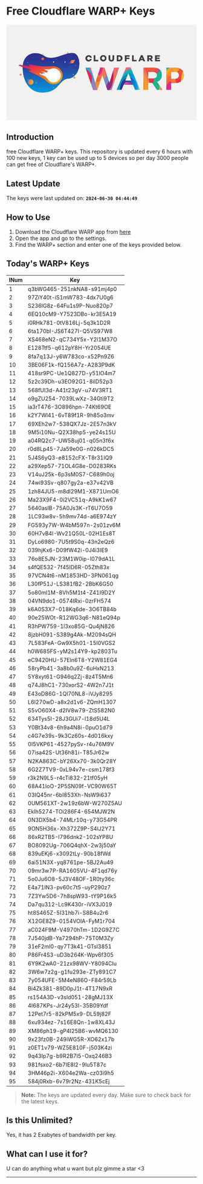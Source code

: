 
# Free Cloudflare WARP+ Keys

![Banner](asset/IMG_20240629_142710_129.jpg)

## Introduction

free Cloudflare WARP+ keys. This repository is updated every 6 hours with 100 new keys, 1 key can be used up to 5 devices so per day 3000 people can get free of Cloudflare's WARP+.

## Latest Update

The keys were last updated on: **`2024-06-30 04:44:49`**

## How to Use

1. Download the Cloudflare WARP app from [here](https://1.1.1.1/)
2. Open the app and go to the settings.
3. Find the WARP+ section and enter one of the keys provided below.

## Today's WARP+ Keys

| INum | Key |
|-------|-----|
| 1     | q3bWG465-251nkNA8-s91mj4p0               |
| 2     | 97ZiY40t-iS1mW783-4dx7U0g6               |
| 3     | S236lG8z-64Fu1s9P-Nuo820p7               |
| 4     | 6EQ10cM9-Y7523DBo-kr3E5A19               |
| 5     | i0RHk781-0tV816Lj-5q3k1D2R               |
| 6     | 6ta170bI-JS6T427I-Q5VS97W8               |
| 7     | XS468eN2-qC734Y5x-Y2l1M37O               |
| 8     | E128Ttf5-q612pY8H-Yr2054UE               |
| 9     | 8fa7q13J-y6W783co-x52Pn9Z6               |
| 10    | 3BE06F1k-fQ156A7z-A283P9dK               |
| 11    | 418sr9PC-Ue1Q827D-y51lO4m7               |
| 12    | 5z2c39Dh-u3EO92G1-8ilD52p3               |
| 13    | 568fUI3d-A41t23gV-u74V3RT1               |
| 14    | o9gZU254-7039LwXz-34Gti9T2               |
| 15    | ia3rT476-3O896hpn-74Kt69OE               |
| 16    | k2Y7Wl41-6vT89f1R-9h85o3mv               |
| 17    | 69XEh2w7-538QX7Jz-2E57n3kV               |
| 18    | 9M5i10Nu-Q2X38hp5-ye24s15U               |
| 19    | a04RQ2c7-UW58uj01-q05n3f6x               |
| 20    | r0d8Lp45-7Ja59e0G-n026kDC5               |
| 21    | 5J4S6yQ3-e8152cFX-T8r31IQ9               |
| 22    | a29Xep57-71OL4G8e-D0283RKs               |
| 23    | V14uJ25k-6p3sM0S7-C689h0oj               |
| 24    | 74wi93Sv-q807gy2a-e37v42VB               |
| 25    | 1zh84JU5-m8dl29M1-X871UmO6               |
| 26    | Ma23X9F4-0i2VC51q-A9kK1w67               |
| 27    | 5640asIB-75A0Js3K-rT6U7O59               |
| 28    | 1LC93w8v-5h9mv74d-a6E974zY               |
| 29    | FG593y7W-W4bM597n-2s01zv6M               |
| 30    | 60H7vB4I-Wv21Q50L-02H1Es8T               |
| 31    | DyLo6980-7U5t9S0q-43n2eQz6               |
| 32    | 039hjKx6-D09fW42i-0J4i3IE9               |
| 33    | 76o8E5JN-23M1W0ip-l079dA1L               |
| 34    | s4fQE532-7f45lD6R-05Zth83x               |
| 35    | 97VCN4t6-nM1853HD-3PN061qg               |
| 36    | L30fP51J-LS381fB2-2BbK6G50               |
| 37    | 5o80ml1M-8Vh5M1t4-Z41I9D2Y               |
| 38    | 04VN9do1-0574IRxi-0zrFH574               |
| 39    | k6A0S3X7-018Kq6de-3O6TB84b               |
| 40    | 90e25WOt-R12WG3q6-N81eQ94p               |
| 41    | R3hPW759-1l3xo85G-Qu4jN826               |
| 42    | 8jzbH091-S389g4Ak-M2094sQH               |
| 43    | 7L583FeA-Gw9X5h01-15I0VGS2               |
| 44    | h0W685FS-yM2s14Y9-kp2803Tu               |
| 45    | eC9420HU-57Eln6T8-Y2W81EG4               |
| 46    | 58ryPb41-3a8b0u9Z-6uHxN213               |
| 47    | 5Y8xyt61-G946q2Zj-8z4T5Mn6               |
| 48    | q74J8hC1-730xorS2-4W2n7J1t               |
| 49    | E43oD86G-1Ql70NL8-iVJy8295               |
| 50    | L6l270wD-a8x2d1v6-ZQmH1307               |
| 51    | S5vO60X4-d2IV8w79-ZtS582N0               |
| 52    | 634Tys5I-28J3GUi7-l18d5U4L               |
| 53    | Y0Bt34v8-6h9a4N8i-0puO1d79               |
| 54    | c4G7e39s-9k3Cz60s-4d016kxy               |
| 55    | 0I5VKP61-4527pySv-r4u76M9V               |
| 56    | 07isa42S-Ut36h81i-T85Jr62w               |
| 57    | N2KA863C-bY26Xx70-3k0Qr28Y               |
| 58    | 6G2Z7TV9-0xL94v7e-csm178f3               |
| 59    | r3k2N9L5-r4cTi832-21tf05yH               |
| 60    | 68A41IoO-2P5SN09f-VC90W65T               |
| 61    | 03IQ45nr-6bI853Xh-NsW9i637               |
| 62    | 0UM561XT-2w19z6bW-W270Z5AU               |
| 63    | EkIh5274-TOi286F4-654MJW2N               |
| 64    | 0N3DX5b4-74MLr10q-y73G54PR               |
| 65    | 9ON5H36x-Xh372Z9P-S4lJ2Y71               |
| 66    | 86xR2TB5-I796dnk2-102sYP8U               |
| 67    | BO8092Ug-706Q4qhX-2w3j50aY               |
| 68    | 839uEKj6-x3092tLy-90b18fWd               |
| 69    | 6ai51N3X-yq8761pe-5BJ2Au49               |
| 70    | 09mr3w7P-RA1605VU-4F1qd76y               |
| 71    | 5o0Ju6O8-5J3V48OF-1R0ty36c               |
| 72    | E4a71IN3-pv60c7t5-uyP290z7               |
| 73    | 7Z3Yw5D6-7h8spW93-tY9P16k5               |
| 74    | Da7qu312-Lc9K430r-iVX3J019               |
| 75    | ht8S465Z-5I31hb7i-S8B4u2r6               |
| 76    | X12GE8Z9-0154VOIA-FyM1r704               |
| 77    | aC024F9M-V4970hTm-1D2G9Z7C               |
| 78    | 7J540jdB-Ya7294hP-75T0M3Zy               |
| 79    | 31eF2mI0-qy7T3k41-GTsl3851               |
| 80    | P86Fr4S3-uD3b264K-Wpv6f305               |
| 81    | 6Y9K2wA0-21zx98WV-Y8094CIu               |
| 82    | 3W6w7z2g-g1fu293e-ZTy891C7               |
| 83    | 7y054UFE-5M4eN86O-F84r59Lb               |
| 84    | Bi4Zk381-89D0pJ1t-4T17N9xR               |
| 85    | rs154A3D-v3sld051-28gMJ13X               |
| 86    | 4I687KPs-Jr24y53l-35B09Ydf               |
| 87    | 12Pet7r5-82kPM5x9-DL59j82F               |
| 88    | 6xu934ez-7s16E8Qn-1w8XL43J               |
| 89    | XM86ph19-gP4I25B6-wvMQ6130               |
| 90    | 9x23fz0B-249iWG5R-XO62x17b               |
| 91    | z0ET1v79-WZ5E810F-j503K4zi               |
| 92    | 9q43Ip7g-b9R2B7l5-Oxq246B3               |
| 93    | 981fsxo2-6b7IE8l2-9lu5T87c               |
| 94    | 3HM46p2i-X604e2Wa-cz03i9h5               |
| 95    | 584j0Rxb-6v79r2Nz-431K5cEj               |


> **Note:** The keys are updated every day. Make sure to check back for the latest keys.

## Is this Unlimited?

Yes, it has 2 Exabytes of bandwidth per key.

## What can I use it for?
U can do anything what u want but plz gimme a star <3

---
